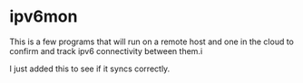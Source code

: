 # ipv6mon
This is a few programs that will run on a remote host and one in the cloud to confirm and track ipv6 connectivity between them.i

I just added this to see if it syncs correctly.

